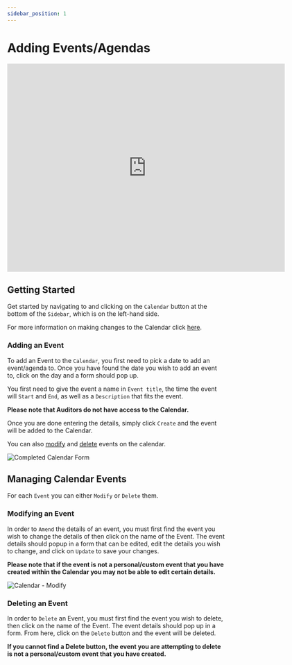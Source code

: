 ```yaml
---
sidebar_position: 1
---
```


# Adding Events/Agendas

<iframe width="640" height="480" src="https://www.youtube.com/embed/hnLlclDmJ0o" title="Add Event" alt="14-01 - Calendar - Add Event (Video)" frameborder="0" allow="accelerometer; clipboard-write; encrypted-media; gyroscope; picture-in-picture; fullscreen" allowfullscreen></iframe>

## Getting Started

Get started by navigating to and clicking on the `Calendar` button at the bottom of the `Sidebar`, which is on the left-hand side.

For more information on making changes to the Calendar click [here][Calendar].

### Adding an Event

To add an Event to the `Calendar`, you first need to pick a date to add an event/agenda to. Once you have found the date you wish to add an event to, click on the day and a form should pop up.

You first need to give the event a name in `Event title`, the time the event will `Start` and `End`, as well as a `Description` that fits the event.

**Please note that Auditors do not have access to the Calendar.**

Once you are done entering the details, simply click `Create` and the event will be added to the Calendar.

You can also [modify][Modifying Calendar] and [delete][Deleting Calendar] events on the calendar.

<img src="/img/DocImg/General Information/Calendar/Completed_Calendar_Form.png" alt="Completed Calendar Form" class="center"/>


## Managing Calendar Events

For each `Event` you can either `Modify` or `Delete` them.

### Modifying an Event

In order to `Amend` the details of an event, you must first find the event you wish to change the details of then click on the name of the Event. The event details should popup in a form that can be edited, edit the details you wish to change, and click on `Update` to save your changes.

**Please note that if the event is not a personal/custom event that you have created within the Calendar you may not be able to edit certain details.**

<img src="/img/DocImg/General Information/Actions/Calendar_Actions/Calendar_Modify_Actions.png" alt="Calendar - Modify" class="center"/>


### Deleting an Event

In order to `Delete` an Event, you must first find the event you wish to delete, then click on the name of the Event. The event details should pop up in a form. From here, click on the `Delete` button and the event will be deleted.

**If you cannot find a Delete button, the event you are attempting to delete is not a personal/custom event that you have created.**

[Calendar]: #managing-calendar-events
[Modifying Calendar]: #modifying-an-event
[Deleting Calendar]: #deleting-an-event